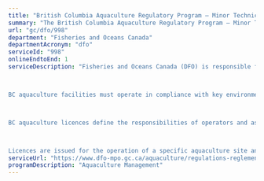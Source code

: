 ```yaml
---
title: "British Columbia Aquaculture Regulatory Program – Minor Technical Amendments"
summary: "The British Columbia Aquaculture Regulatory Program – Minor Technical Amendments service from Fisheries and Oceans Canada is available end-to-end online, according to the GC Service Inventory."
url: "gc/dfo/998"
department: "Fisheries and Oceans Canada"
departmentAcronym: "dfo"
serviceId: "998"
onlineEndtoEnd: 1
serviceDescription: "Fisheries and Oceans Canada (DFO) is responsible for issuing BC aquaculture licences for marine finfish, shellfish, freshwater (or land-based) and enhancement operations. 



BC aquaculture facilities must operate in compliance with key environmental and health legislation such as the Health of Animals Act, Food and Drugs Act, and Species at Risk Act. 



BC aquaculture licences define the responsibilities of operators and assure processors and consumers that they are buying seafood from a licensed facility. 



Licences are issued for the operation of a specific aquaculture site and licence holders must apply for a renewal at the frequency specified in the conditions of licence. Companies and organizations with multiple sites must obtain a separate licence for each site."
serviceUrl: "https://www.dfo-mpo.gc.ca/aquaculture/regulations-reglements-eng.html"
programDescription: "Aquaculture Management"
---
```

